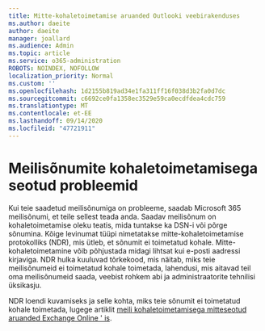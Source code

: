 ```yaml
---
title: Mitte-kohaletoimetamise aruanded Outlooki veebirakenduses
ms.author: daeite
author: daeite
manager: joallard
ms.audience: Admin
ms.topic: article
ms.service: o365-administration
ROBOTS: NOINDEX, NOFOLLOW
localization_priority: Normal
ms.custom: ''
ms.openlocfilehash: 1d2155b819ad34e1fa311ff16f038d3b2fa0d7dc
ms.sourcegitcommit: c6692ce0fa1358ec3529e59ca0ecdfdea4cdc759
ms.translationtype: MT
ms.contentlocale: et-EE
ms.lasthandoff: 09/14/2020
ms.locfileid: "47721911"
---
```

# <a name="issues-with-email-delivery"></a>Meilisõnumite kohaletoimetamisega seotud probleemid

Kui teie saadetud meilisõnumiga on probleeme, saadab Microsoft 365 meilisõnumi, et teile sellest teada anda. Saadav meilisõnum on kohaletoimetamise oleku teatis, mida tuntakse ka DSN-i või põrge sõnumina. Kõige levinumat tüüpi nimetatakse mitte-kohaletoimetamise protokolliks (NDR), mis ütleb, et sõnumit ei toimetatud kohale. Mitte-kohaletoimetamine võib põhjustada midagi lihtsat kui e-posti aadressi kirjaviga. NDR hulka kuuluvad tõrkekood, mis näitab, miks teie meilisõnumeid ei toimetatud kohale toimetada, lahendusi, mis aitavad teil oma meilisõnumeid saada, veebist rohkem abi ja administraatorite tehnilisi üksikasju.

NDR loendi kuvamiseks ja selle kohta, miks teie sõnumit ei toimetatud kohale toimetada, lugege artiklit [meili kohaletoimetamisega mitteseotud aruanded Exchange Online ' is](https://docs.microsoft.com/exchange/mail-flow-best-practices/non-delivery-reports-in-exchange-online/non-delivery-reports-in-exchange-online).